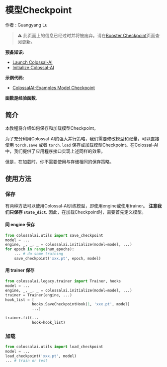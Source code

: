 # 模型Checkpoint

作者 : Guangyang Lu

> ⚠️ 此页面上的信息已经过时并将被废弃。请在[Booster Checkpoint](../basics/booster_checkpoint.md)页面查阅更新。

**预备知识:**
- [Launch Colossal-AI](./launch_colossalai.md)
- [Initialize Colossal-AI](./initialize_features.md)

**示例代码:**
- [ColossalAI-Examples Model Checkpoint](https://github.com/hpcaitech/ColossalAI-Examples/tree/main/utils/checkpoint)

**函数是经验函数.**

## 简介

本教程将介绍如何保存和加载模型Checkpoint。

为了充分利用Colossal-AI的强大并行策略，我们需要修改模型和张量，可以直接使用 `torch.save` 或者 `torch.load` 保存或加载模型Checkpoint。在Colossal-AI中，我们提供了应用程序接口实现上述同样的效果。

但是，在加载时，你不需要使用与存储相同的保存策略。

## 使用方法

### 保存

有两种方法可以使用Colossal-AI训练模型，即使用engine或使用trainer。
**注意我们只保存 `state_dict`.** 因此，在加载Checkpoint时，需要首先定义模型。

#### 同 engine 保存

```python
from colossalai.utils import save_checkpoint
model = ...
engine, _, _, _ = colossalai.initialize(model=model, ...)
for epoch in range(num_epochs):
    ... # do some training
    save_checkpoint('xxx.pt', epoch, model)
```

#### 用 trainer 保存
```python
from colossalai.legacy.trainer import Trainer, hooks
model = ...
engine, _, _, _ = colossalai.initialize(model=model, ...)
trainer = Trainer(engine, ...)
hook_list = [
            hooks.SaveCheckpointHook(1, 'xxx.pt', model)
            ...]

trainer.fit(...
            hook=hook_list)
```

### 加载

```python
from colossalai.utils import load_checkpoint
model = ...
load_checkpoint('xxx.pt', model)
... # train or test
```
<!-- doc-test-command: echo  -->
